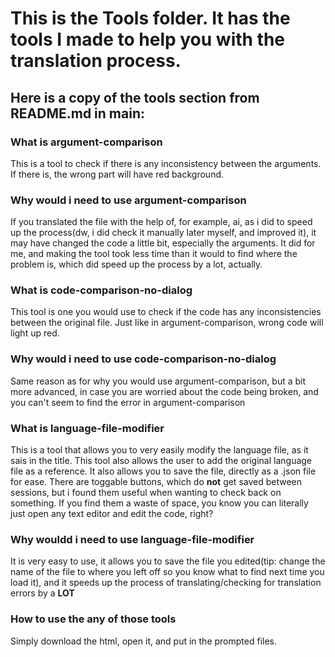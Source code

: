 # This is the Tools folder. It has the tools I made to help you with the translation process.
## Here is a copy of the tools section from README.md in main:
### What is argument-comparison
This is a tool to check if there is any inconsistency between the arguments. If there is, the wrong part will have red background.
### Why would i need to use argument-comparison
If you translated the file with the help of, for example, ai, as i did to speed up the process(dw, i did check it manually later myself, and improved it), it may have changed the code a little bit, especially the arguments. It did for me, and making the tool took less time than it would to find where the problem is, which did speed up the process by a lot, actually.

### What is code-comparison-no-dialog
This tool is one you would use to check if the code has any inconsistencies between the original file. Just like in argument-comparison, wrong code will light up red.
### Why would i need to use code-comparison-no-dialog
Same reason as for why you would use argument-comparison, but a bit more advanced, in case you are worried about the code being broken, and you can't seem to find the error in argument-comparison

### What is language-file-modifier
This is a tool that allows you to very easily modify the language file, as it sais in the title. This tool also allows the user to add the original language file as a reference. It also allows you to save the file, directly as a .json file for ease. There are toggable buttons, which do **not** get saved between sessions, but i found them useful when wanting to check back on something. If you find them a waste of space, you know you can literally just open any text editor and edit the code, right?
### Why wouldd i need to use language-file-modifier
It is very easy to use, it allows you to save the file you edited(tip: change the name of the file to where you left off so you know what to find next time you load it), and it speeds up the process of translating/checking for translation errors by a **LOT**

### How to use the any of those tools
Simply download the html, open it, and put in the prompted files.
